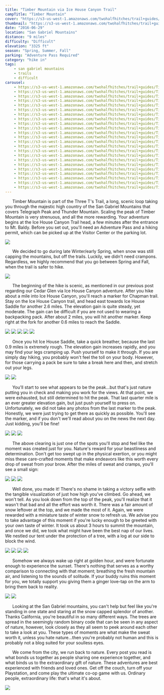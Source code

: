 ```yaml
---
title: "Timber Mountain via Ice House Canyon Trail"
campTitle: "Timber Mountain"
cover: "https://s3-us-west-1.amazonaws.com/twohalfhitches/trail+guides/Timber+Mountains/5J8A7902.jpg"
thumbnail: "https://s3-us-west-1.amazonaws.com/twohalfhitches/trail+guides/Timber+Mountains/thumbnail.jpeg"
date: "2016-06-29"
location: "San Gabriel Mountains"
distance: "9 miles"
difficulty: "Difficult"
elevation: "3325 ft"
season: "Spring, Summer, Fall"
parking: "Adventure Pass Required"
category: "hike in"
tags:
    - san gabriel mountains
    - trails
    - difficult
carousel:
    - https://s3-us-west-1.amazonaws.com/twohalfhitches/trail+guides/Timber+Mountains/5J8A7783.jpg
    - https://s3-us-west-1.amazonaws.com/twohalfhitches/trail+guides/Timber+Mountains/5J8A7784.jpg
    - https://s3-us-west-1.amazonaws.com/twohalfhitches/trail+guides/Timber+Mountains/5J8A7786.jpg
    - https://s3-us-west-1.amazonaws.com/twohalfhitches/trail+guides/Timber+Mountains/5J8A7804.jpg
    - https://s3-us-west-1.amazonaws.com/twohalfhitches/trail+guides/Timber+Mountains/5J8A7817.jpg
    - https://s3-us-west-1.amazonaws.com/twohalfhitches/trail+guides/Timber+Mountains/5J8A7820.jpg
    - https://s3-us-west-1.amazonaws.com/twohalfhitches/trail+guides/Timber+Mountains/5J8A7830.jpg
    - https://s3-us-west-1.amazonaws.com/twohalfhitches/trail+guides/Timber+Mountains/5J8A7866.jpg
    - https://s3-us-west-1.amazonaws.com/twohalfhitches/trail+guides/Timber+Mountains/5J8A7869.jpg
    - https://s3-us-west-1.amazonaws.com/twohalfhitches/trail+guides/Timber+Mountains/5J8A7875.jpg
    - https://s3-us-west-1.amazonaws.com/twohalfhitches/trail+guides/Timber+Mountains/5J8A7881.jpg
    - https://s3-us-west-1.amazonaws.com/twohalfhitches/trail+guides/Timber+Mountains/5J8A7882.jpg
    - https://s3-us-west-1.amazonaws.com/twohalfhitches/trail+guides/Timber+Mountains/5J8A7895.jpg
    - https://s3-us-west-1.amazonaws.com/twohalfhitches/trail+guides/Timber+Mountains/5J8A7899.jpg
    - https://s3-us-west-1.amazonaws.com/twohalfhitches/trail+guides/Timber+Mountains/5J8A7911.jpg
    - https://s3-us-west-1.amazonaws.com/twohalfhitches/trail+guides/Timber+Mountains/5J8A7918.jpg
    - https://s3-us-west-1.amazonaws.com/twohalfhitches/trail+guides/Timber+Mountains/5J8A7920.jpg
    - https://s3-us-west-1.amazonaws.com/twohalfhitches/trail+guides/Timber+Mountains/5J8A7921.jpg
    - https://s3-us-west-1.amazonaws.com/twohalfhitches/trail+guides/Timber+Mountains/5J8A7926.jpg
    - https://s3-us-west-1.amazonaws.com/twohalfhitches/trail+guides/Timber+Mountains/5J8A7928.jpg
    - https://s3-us-west-1.amazonaws.com/twohalfhitches/trail+guides/Timber+Mountains/5J8A7933.jpg
    - https://s3-us-west-1.amazonaws.com/twohalfhitches/trail+guides/Timber+Mountains/5J8A7937.jpg
    - https://s3-us-west-1.amazonaws.com/twohalfhitches/trail+guides/Timber+Mountains/5J8A7941.jpg
---
```


&nbsp;&nbsp;&nbsp;&nbsp;&nbsp;&nbsp;Timber Mountain is part of the Three T's Trail, a long, scenic loop taking you through the majestic high country of the San Gabriel Mountains that covers Telegraph Peak and Thunder Mountain. Scaling the peak of Timber Mountain is very strenuous, and all the more rewarding. Your adventure begins at the Ice House Canyon Trail head, a few minutes after the entrance to Mt. Baldy. Before you set out, you'll need an Adventure Pass and a hiking permit, which can be picked up at the Visitor Center or the parking lot.

![](https://s3-us-west-1.amazonaws.com/twohalfhitches/trail+guides/Timber+Mountains/5J8A7943.jpg)

&nbsp;&nbsp;&nbsp;&nbsp;&nbsp;&nbsp;We decided to go during late Winter/early Spring, when snow was still capping the mountains, but off the trails. Luckily, we didn't need crampons. Regardless, we highly recommend that you go between Spring and Fall, when the trail is safer to hike.

![](https://s3-us-west-1.amazonaws.com/twohalfhitches/trail+guides/Timber+Mountains/5J8A7779.jpg)

&nbsp;&nbsp;&nbsp;&nbsp;&nbsp;&nbsp;The beginning of the hike is scenic, as mentioned in our previous post regarding our Cedar Glen via Ice House Canyon adventure. After you hike about a mile into Ice House Canyon, you'll reach a marker for Chapman trail. Stay on the Ice House Canyon trail, and head east towards Ice House Saddle for another 2.6 miles. The elevation gain is quite steady, yet moderate. The gain can be difficult if you are not used to wearing a backpacking pack. After about 2 miles, you will hit another marker. Keep right at the fork for another 0.6 miles to reach the Saddle.

![](https://s3-us-west-1.amazonaws.com/twohalfhitches/trail+guides/Timber+Mountains/5J8A7780.jpg)
![](https://s3-us-west-1.amazonaws.com/twohalfhitches/trail+guides/Timber+Mountains/5J8A7794.jpg)
![](https://s3-us-west-1.amazonaws.com/twohalfhitches/trail+guides/Timber+Mountains/5J8A7799.jpg)
![](https://s3-us-west-1.amazonaws.com/twohalfhitches/trail+guides/Timber+Mountains/5J8A7802.jpg)
![](https://s3-us-west-1.amazonaws.com/twohalfhitches/trail+guides/Timber+Mountains/5J8A7810.jpg)

&nbsp;&nbsp;&nbsp;&nbsp;&nbsp;&nbsp;Once you hit Ice House Saddle, take a quick breather, because the last 0.9 miles is extremely rough. The elevation gain increases rapidly, and you may find your legs cramping up. Push yourself to make it through. If you are simply day hiking, you probably won't feel the toll on your body. However, for those carrying a pack be sure to take a break here and then, and stretch out your legs.

![](https://s3-us-west-1.amazonaws.com/twohalfhitches/trail+guides/Timber+Mountains/5J8A7813.jpg)
![](https://s3-us-west-1.amazonaws.com/twohalfhitches/trail+guides/Timber+Mountains/5J8A7807.jpg)

&nbsp;&nbsp;&nbsp;&nbsp;&nbsp;&nbsp;You'll start to see what appears to be the peak...but that's just nature putting you in check and making you work for the views. At that point, we were exhausted, but still determined to hit the peak. That last quarter mile is an ever greater elevation gain, but just push yourself to press on. Unfortunately, we did not take any photos from the last marker to the peak. Honestly, we were just trying to get there as quickly as possible. You'll see the marker, and if you don't we'll read about you on the news the next day. Just kidding, you'll be fine!

![](https://s3-us-west-1.amazonaws.com/twohalfhitches/trail+guides/Timber+Mountains/5J8A7814.jpg)
![](https://s3-us-west-1.amazonaws.com/twohalfhitches/trail+guides/Timber+Mountains/5J8A7821.jpg)
![](https://s3-us-west-1.amazonaws.com/twohalfhitches/trail+guides/Timber+Mountains/5J8A7925.jpg)

&nbsp;&nbsp;&nbsp;&nbsp;&nbsp;&nbsp;The above clearing is just one of the spots you'll stop and feel like the moment was created just for you. Nature's reward for your beastliness and determination. Don't get too swept up in the physical exertion, or you might miss these care-crafted moments that make endeavors like this worth every drop of sweat from your brow. After the miles of sweat and cramps, you'll see a small sign:

![](https://s3-us-west-1.amazonaws.com/twohalfhitches/trail+guides/Timber+Mountains/5J8A7826.jpg)
![](https://s3-us-west-1.amazonaws.com/twohalfhitches/trail+guides/Timber+Mountains/5J8A7839.jpg)
![](https://s3-us-west-1.amazonaws.com/twohalfhitches/trail+guides/Timber+Mountains/5J8A7843.jpg)

&nbsp;&nbsp;&nbsp;&nbsp;&nbsp;&nbsp;Well done, you made it! There's no shame in taking a victory selfie with the tangible visualization of just how high you've climbed. Go ahead, we won't tell. As you look down from the top of the peak, you'll realize that it wasn't that bad and all the effort was worth it. There was a fair amount of snow leftover at the top, and we made the most of it. Again, we were rewarded with a miniature taste of winter snow to refresh us. We advise you to take advantage of this moment if you're lucky enough to be greeted with your own taste of winter. It took us about 3 hours to summit the mountain, and once we did, we took what might have been the best nap of our lives. We nestled our tent under the protection of a tree, with a log at our side to block the wind.

![](https://s3-us-west-1.amazonaws.com/twohalfhitches/trail+guides/Timber+Mountains/5J8A7847.jpg)
![](https://s3-us-west-1.amazonaws.com/twohalfhitches/trail+guides/Timber+Mountains/5J8A7862.jpg)
![](https://s3-us-west-1.amazonaws.com/twohalfhitches/trail+guides/Timber+Mountains/5J8A7864.jpg)
![](https://s3-us-west-1.amazonaws.com/twohalfhitches/trail+guides/Timber+Mountains/5J8A7910.jpg)

&nbsp;&nbsp;&nbsp;&nbsp;&nbsp;&nbsp;Somehow we always wake up right at golden hour, and were fortunate enough to experience the sunset. There's nothing that serves as a worthy comparison to connecting with that moment; breathing the fresh mountain air, and listening to the sounds of solitude. If your buddy ruins this moment for you, we totally support you giving them a ginger love-tap on the arm to bring them back to reality.

![](https://s3-us-west-1.amazonaws.com/twohalfhitches/trail+guides/Timber+Mountains/5J8A7880.jpg)
![](https://s3-us-west-1.amazonaws.com/twohalfhitches/trail+guides/Timber+Mountains/5J8A7894.jpg)

&nbsp;&nbsp;&nbsp;&nbsp;&nbsp;&nbsp;Looking at the San Gabriel mountains, you can't help but feel like you're standing in one state and staring at the snow capped splendor of another. Thanks California, you're beautiful in so many different ways. The trees are spread in the seemingly random binary code that can be seen in any aspect of nature, however, look closely as they all seem to peek around each other to take a look at you. These types of moments are what make the sweat worth it, unless you hate nature...then you're probably not human and this is probably not a blog suited for your soulless eyes.

&nbsp;&nbsp;&nbsp;&nbsp;&nbsp;&nbsp;We come from the city, we run back to nature. Every post you read is what bonds us together as people sharing one experience together, and what binds us to the extraordinary gift of nature. These adventures are best experienced with friends and loved ones. Get off the couch, turn off your Playstation, and come play the ultimate co-op game with us. Ordinary people, extraordinary life: that's what it's about.

![](https://s3-us-west-1.amazonaws.com/twohalfhitches/trail+guides/Timber+Mountains/5J8A7914.jpg)
